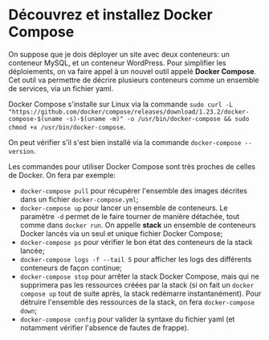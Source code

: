 # Découvrez et installez Docker Compose

On suppose que je dois déployer un site avec deux conteneurs: un conteneur MySQL, et un conteneur WordPress.
Pour simplifier les déploiements, on va faire appel à un nouvel outil appelé **Docker Compose**. Cet outil va permettre de décrire plusieurs conteneurs comme un ensemble de services, via un fichier yaml.

Docker Compose s'installe sur Linux via la commande `sudo curl -L "https://github.com/docker/compose/releases/download/1.23.2/docker-compose-$(uname -s)-$(uname -m)" -o /usr/bin/docker-compose && sudo chmod +x /usr/bin/docker-compose`.

On peut vérifier s'il s'est bien installé via la commande `docker-compose --version`.

Les commandes pour utiliser Docker Compose sont très proches de celles de Docker. On fera par exemple:

- `docker-compose pull` pour récupérer l'ensemble des images décrites dans un fichier `docker-compose.yml`;
- `docker-compose up` pour lancer un ensemble de conteneurs. Le paramètre `-d` permet de le faire tourner de manière détachée, tout comme dans `docker run`. On appelle **stack** un ensemble de conteneurs Docker lancés via un seul et unique fichier Docker Compose;
- `docker-compose ps` pour vérifier le bon état des conteneurs de la stack lancée;
- `docker-compose logs -f --tail 5` pour afficher les logs des différents conteneurs de façon continue;
- `docker-compose stop` pour arrêter la stack Docker Compose, mais qui ne supprimera pas les ressources créées par la stack (si on fait un `docker compose up` tout de suite après, la stack redémarre instantanément). Pour détruire l'ensemble des ressources de la stack, on fera `docker-compose down`;
- `docker-compose config` pour valider la syntaxe du fichier yaml (et notamment vérifier l'absence de fautes de frappe).
